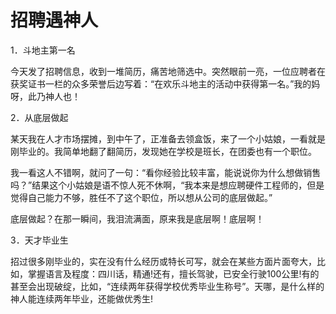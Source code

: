 # 招聘遇神人

1．斗地主第一名 

今天发了招聘信息，收到一堆简历，痛苦地筛选中。突然眼前一亮，一位应聘者在获奖证书一栏的众多荣誉后边写着：“在欢乐斗地主的活动中获得第一名。”我的妈呀，此乃神人也！ 

2．从底层做起 

某天我在人才市场摆摊，到中午了，正准备去领盒饭，来了一个小姑娘，一看就是刚毕业的。我简单地翻了翻简历，发现她在学校是班长，在团委也有一个职位。 

我一看这人不错啊，就问了一句：“看你经验比较丰富，能说说你为什么想做销售吗？”结果这个小姑娘是语不惊人死不休啊，“我本来是想应聘硬件工程师的，但是觉得自己能力不够，胜任不了这个职位，所以想从公司的底层做起。” 

底层做起？在那一瞬间，我泪流满面，原来我是底层啊！底层啊！ 

3．天才毕业生 

招过很多刚毕业的，实在没有什么经历或特长可写，就会在某些方面片面夸大，比如，掌握语言及程度：四川话，精通!还有，擅长驾驶，已安全行驶100公里!有的甚至会出现破绽，比如，“连续两年获得学校优秀毕业生称号”。天哪，是什么样的神人能连续两年毕业，还能做优秀生!